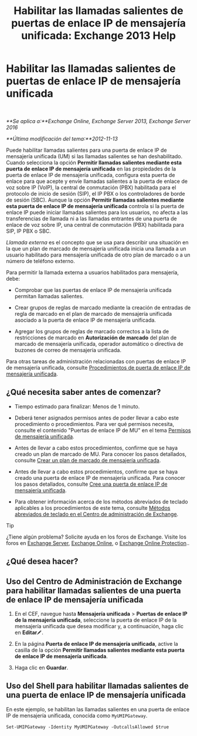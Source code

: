 ﻿---
title: 'Habilitar las llamadas salientes de puertas de enlace IP de mensajería unificada: Exchange 2013 Help'
TOCTitle: Habilitar las llamadas salientes de puertas de enlace IP de mensajería unificada
ms:assetid: c3ad8e53-d37e-499e-b1f1-defb0ba1bd12
ms:mtpsurl: https://technet.microsoft.com/es-es/library/JJ673562(v=EXCHG.150)
ms:contentKeyID: 49895894
ms.date: 05/22/2018
mtps_version: v=EXCHG.150
ms.translationtype: MT
---

# Habilitar las llamadas salientes de puertas de enlace IP de mensajería unificada

 

_**Se aplica a:**Exchange Online, Exchange Server 2013, Exchange Server 2016_

_**Última modificación del tema:**2012-11-13_

Puede habilitar llamadas salientes para una puerta de enlace IP de mensajería unificada (UM) si las llamadas salientes se han deshabilitado. Cuando selecciona la opción **Permitir llamadas salientes mediante esta puerta de enlace IP de mensajería unificada** en las propiedades de la puerta de enlace IP de mensajería unificada, configura esta puerta de enlace para que acepte y envíe llamadas salientes a la puerta de enlace de voz sobre IP (VoIP), la central de conmutación (PBX) habilitada para el protocolo de inicio de sesión (SIP), el IP PBX o los controladores de borde de sesión (SBC). Aunque la opción **Permitir llamadas salientes mediante esta puerta de enlace IP de mensajería unificada** controla si la puerta de enlace IP puede iniciar llamadas salientes para los usuarios, no afecta a las transferencias de llamada ni a las llamadas entrantes de una puerta de enlace de voz sobre IP, una central de conmutación (PBX) habilitada para SIP, IP PBX o SBC.

*Llamada externa* es el concepto que se usa para describir una situación en la que un plan de marcado de mensajería unificada inicia una llamada a un usuario habilitado para mensajería unificada de otro plan de marcado o a un número de teléfono externo.

Para permitir la llamada externa a usuarios habilitados para mensajería, debe:

  - Comprobar que las puertas de enlace IP de mensajería unificada permitan llamadas salientes.

  - Crear grupos de reglas de marcado mediante la creación de entradas de regla de marcado en el plan de marcado de mensajería unificada asociado a la puerta de enlace IP de mensajería unificada.

  - Agregar los grupos de reglas de marcado correctos a la lista de restricciones de marcado en **Autorización de marcado** del plan de marcado de mensajería unificada, operador automático o directiva de buzones de correo de mensajería unificada.

Para otras tareas de administración relacionadas con puertas de enlace IP de mensajería unificada, consulte [Procedimientos de puerta de enlace IP de mensajería unificada](um-ip-gateway-procedures-exchange-2013-help.md).

## ¿Qué necesita saber antes de comenzar?

  - Tiempo estimado para finalizar: Menos de 1 minuto.

  - Deberá tener asignados permisos antes de poder llevar a cabo este procedimiento o procedimientos. Para ver qué permisos necesita, consulte el contenido "Puertas de enlace IP de MU" en el tema [Permisos de mensajería unificada](unified-messaging-permissions-exchange-2013-help.md).

  - Antes de llevar a cabo estos procedimientos, confirme que se haya creado un plan de marcado de MU. Para conocer los pasos detallados, consulte [Crear un plan de marcado de mensajería unificada](create-a-um-dial-plan-exchange-2013-help.md).

  - Antes de llevar a cabo estos procedimientos, confirme que se haya creado una puerta de enlace IP de mensajería unificada. Para conocer los pasos detallados, consulte [Cree una puerta de enlace IP de mensajería unificada](create-a-um-ip-gateway-exchange-2013-help.md).

  - Para obtener información acerca de los métodos abreviados de teclado aplicables a los procedimientos de este tema, consulte [Métodos abreviados de teclado en el Centro de administración de Exchange](keyboard-shortcuts-in-the-exchange-admin-center-exchange-online-protection-help.md).


> [!TIP]
> ¿Tiene algún problema? Solicite ayuda en los foros de Exchange. Visite los foros en <A href="https://go.microsoft.com/fwlink/p/?linkid=60612">Exchange Server</A>, <A href="https://go.microsoft.com/fwlink/p/?linkid=267542">Exchange Online</A>, o <A href="https://go.microsoft.com/fwlink/p/?linkid=285351">Exchange Online Protection</A>..



## ¿Qué desea hacer?

## Uso del Centro de Administración de Exchange para habilitar llamadas salientes de una puerta de enlace IP de mensajería unificada

1.  En el CEF, navegue hasta **Mensajería unificada** \> **Puertas de enlace IP de la mensajería unificada**, seleccione la puerta de enlace IP de la mensajería unificada que desea modificar y, a continuación, haga clic en **Editar**![Icono Editar](images/Bb124582.6f53ccb2-1f13-4c02-bea0-30690e6ea71d(EXCHG.150).gif "Icono Editar").

2.  En la página **Puerta de enlace IP de mensajería unificada**, active la casilla de la opción **Permitir llamadas salientes mediante esta puerta de enlace IP de mensajería unificada**.

3.  Haga clic en **Guardar**.

## Uso del Shell para habilitar llamadas salientes de una puerta de enlace IP de mensajería unificada

En este ejemplo, se habilitan las llamadas salientes en una puerta de enlace IP de mensajería unificada, conocida como `MyUMIPGateway`.

    Set-UMIPGateway -Identity MyUMIPGateway -OutcallsAllowed $true

